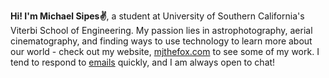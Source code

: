 [email]: mailto:<mjsipes@gmail.com>
[website]: https://mjthefox.com


**Hi! I'm Michael Sipes✌️**, a student at University of Southern California's Viterbi School of Engineering. My passion lies in astrophotography, aerial cinematography, and finding ways to use technology to learn more about our world - check out my website, [mjthefox.com](website) to see some of my work. 
I tend to respond to [emails](email) quickly, and I am always open to chat!


<!--
**mjsipes/mjsipes** is a ✨ _special_ ✨ repository because its `README.md` (this file) appears on your GitHub profile.

Here are some ideas to get you started:

- 🔭 I’m currently working on ...
- 🌱 I’m currently learning ...
- 👯 I’m looking to collaborate on ...
- 🤔 I’m looking for help with ...
- 💬 Ask me about ...
- 📫 How to reach me: ...
- 😄 Pronouns: ...
- ⚡ Fun fact: ...
-->
